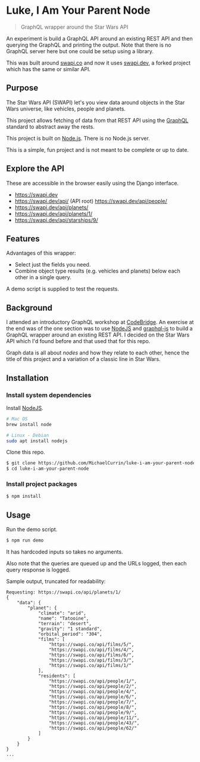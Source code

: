 # Luke, I Am Your Parent Node
> GraphQL wrapper around the Star Wars API

An experiment is build a GraphQL API around an existing REST API and then querying the GraphQL and printing the output. Note that there is no GraphQL server here but one could be setup using a library.

This was built around [swapi.co](https://swapi.co/) and now it uses [swapi.dev](https://swapi.dev/), a forked project which has the same or similar API.


## Purpose

The Star Wars API (SWAPI) let's you view data around objects in the Star Wars universe, like vehicles, people and planets.

This project allows fetching of data from that REST API using the [GraphQL](https://graphql.org/) standard to abstract away the rests.

This project is built on [Node.js](#installation). There is no Node.js server.

This is a simple, fun project and is not meant to be complete or up to date.


## Explore the API

These are accessible in the browser easily using the Django interface.

- https://swapi.dev
- https://swapi.dev/api/ (API root)
   https://swapi.dev/api/people/
- https://swapi.dev/api/planets/
- https://swapi.dev/api/planets/1/
- https://swapi.dev/api/starships/9/


## Features

Advantages of this wrapper:

- Select just the fields you need.
- Combine object type results (e.g. vehicles and planets) below each other in a single query.

A demo script is supplied to test the requests.

## Background

I attended an introductory GraphQL workshop at [CodeBridge](https://codebridge.org.za/). An exercise at the end was of the one section was to use [NodeJS](https://nodejs.org/en/) and [graphql-js](https://graphql.org/graphql-js/) to build a GraphQL wrapper around an existing REST API. I decided on the Star Wars API which I'd found before and that used that for this repo.

Graph data is all about _nodes_ and how they relate to each other, hence the title of this project and a variation of a classic line in Star Wars.


## Installation

### Install system dependencies

Install [NodeJS](https://nodejs.org/en/).

```bash
# Mac OS
brew install node

# Linux - Debian
sudo apt install nodejs
```

Clone this repo.

```bash
$ git clone https://github.com/MichaelCurrin/luke-i-am-your-parent-node.git
$ cd luke-i-am-your-parent-node
```

### Install project packages

```bash
$ npm install
```


## Usage

Run the demo script.

```sh
$ npm run demo
```

It has hardcoded inputs so takes no arguments.

Also note that the queries are queued up and the URLs logged, then each query response is logged.

Sample output, truncated for readability:

```
Requesting: https://swapi.co/api/planets/1/
{
    "data": {
        "planet": {
            "climate": "arid",
            "name": "Tatooine",
            "terrain": "desert",
            "gravity": "1 standard",
            "orbital_period": "304",
            "films": [
                "https://swapi.co/api/films/5/",
                "https://swapi.co/api/films/4/",
                "https://swapi.co/api/films/6/",
                "https://swapi.co/api/films/3/",
                "https://swapi.co/api/films/1/"
            ],
            "residents": [
                "https://swapi.co/api/people/1/",
                "https://swapi.co/api/people/2/",
                "https://swapi.co/api/people/4/",
                "https://swapi.co/api/people/6/",
                "https://swapi.co/api/people/7/",
                "https://swapi.co/api/people/8/",
                "https://swapi.co/api/people/9/",
                "https://swapi.co/api/people/11/",
                "https://swapi.co/api/people/43/",
                "https://swapi.co/api/people/62/"
            ]
        }
    }
}
...
```
